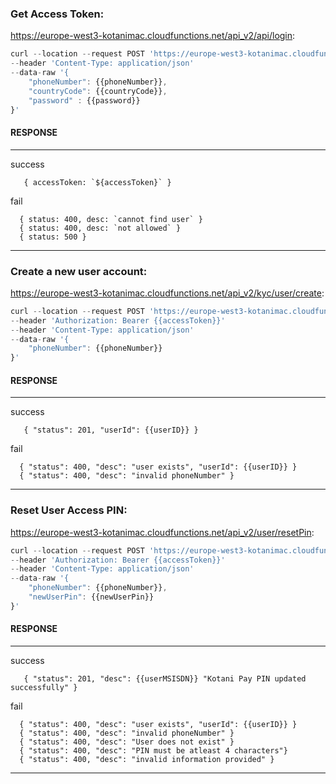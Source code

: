 ### Get Access Token:

https://europe-west3-kotanimac.cloudfunctions.net/api_v2/api/login:

```javascript
curl --location --request POST 'https://europe-west3-kotanimac.cloudfunctions.net/api_v1/api/login'
--header 'Content-Type: application/json'
--data-raw '{
    "phoneNumber": {{phoneNumber}},
    "countryCode": {{countryCode}},
    "password" : {{password}}
}'
```

#### RESPONSE

---

<dl><dt>success</dt></dl>

```json5
   { accessToken: `${accessToken}` }
```

<dl><dt>fail</dt></dl>

```json5
  { status: 400, desc: `cannot find user` }
  { status: 400, desc: `not allowed` }
  { status: 500 }
```

---

### Create a new user account:

https://europe-west3-kotanimac.cloudfunctions.net/api_v2/kyc/user/create:

```javascript
curl --location --request POST 'https://europe-west3-kotanimac.cloudfunctions.net/api_v1/kyc/user/create'
--header 'Authorization: Bearer {{accessToken}}'
--header 'Content-Type: application/json'
--data-raw '{
    "phoneNumber": {{phoneNumber}}
}'
```

#### RESPONSE

---

<dl><dt>success</dt></dl>

```json5
   { "status": 201, "userId": {{userID}} }
```

<dl><dt>fail</dt></dl>

```json5
  { "status": 400, "desc": "user exists", "userId": {{userID}} }
  { "status": 400, "desc": "invalid phoneNumber" }
```

---

### Reset User Access PIN:

https://europe-west3-kotanimac.cloudfunctions.net/api_v2/user/resetPin:

```javascript
curl --location --request POST 'https://europe-west3-kotanimac.cloudfunctions.net/api_v2/user/resetPin'
--header 'Authorization: Bearer {{accessToken}}'
--header 'Content-Type: application/json'
--data-raw '{
    "phoneNumber": {{phoneNumber}},
    "newUserPin": {{newUserPin}}
}'
```

#### RESPONSE

---

<dl><dt>success</dt></dl>

```json5
   { "status": 201, "desc": {{userMSISDN}} "Kotani Pay PIN updated successfully" }
```

<dl><dt>fail</dt></dl>

```json5
  { "status": 400, "desc": "user exists", "userId": {{userID}} }
  { "status": 400, "desc": "invalid phoneNumber" }
  { "status": 400, "desc": "User does not exist" }
  { "status": 400, "desc": "PIN must be atleast 4 characters"}
  { "status": 400, "desc": "invalid information provided" }
```

---
